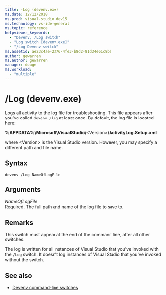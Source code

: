 ```yaml
---
title: -Log (devenv.exe)
ms.date: 12/12/2018
ms.prod: visual-studio-dev15
ms.technology: vs-ide-general
ms.topic: reference
helpviewer_keywords:
  - "Devenv, /Log switch"
  - "Log switch [devenv.exe]"
  - "/Log Devenv switch"
ms.assetid: ae23c4ae-2376-4fe3-b8d2-81d34e61c8ba
author: gewarren
ms.author: gewarren
manager: douge
ms.workload:
  - "multiple"
---
```

# /Log (devenv.exe)

Logs all activity to the log file for troubleshooting. This file appears after you've called `devenv /log` at least once. By default, the log file is located here:

**%APPDATA%\\Microsoft\\VisualStudio\\**\<Version\>**\\ActivityLog.Setup.xml**

where \<Version\> is the Visual Studio version. However, you may specify a different path and file name.

## Syntax

```shell
devenv /Log NameOfLogFile
```

## Arguments

*NameOfLogFile*<br/>
Required. The full path and name of the log file to save to.

## Remarks

This switch must appear at the end of the command line, after all other switches.

The log is written for all instances of Visual Studio that you've invoked with the `/Log` switch. It doesn't log instances of Visual Studio that you've invoked without the switch.

## See also

- [Devenv command-line switches](../../ide/reference/devenv-command-line-switches.md)